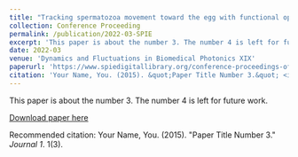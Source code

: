 ```yaml
---
title: "Tracking spermatozoa movement toward the egg with functional optical coherence tomography"
collection: Conference Proceeding
permalink: /publication/2022-03-SPIE
excerpt: 'This paper is about the number 3. The number 4 is left for future work.'
date: 2022-03
venue: 'Dynamics and Fluctuations in Biomedical Photonics XIX'
paperurl: 'https://www.spiedigitallibrary.org/conference-proceedings-of-spie/11959/1195902/Tracking-spermatozoa-movement-toward-the-egg-with-functional--optical/10.1117/12.2608265.short?SSO=1'
citation: 'Your Name, You. (2015). &quot;Paper Title Number 3.&quot; <i>Journal 1</i>. 1(3).'
---
```

This paper is about the number 3. The number 4 is left for future work.

[Download paper here](http://academicpages.github.io/files/paper3.pdf)

Recommended citation: Your Name, You. (2015). "Paper Title Number 3." <i>Journal 1</i>. 1(3).
